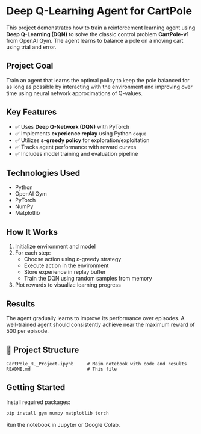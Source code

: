 # Deep Q-Learning Agent for CartPole

This project demonstrates how to train a reinforcement learning agent using **Deep Q-Learning (DQN)** to solve the classic control problem **CartPole-v1** from OpenAI Gym. The agent learns to balance a pole on a moving cart using trial and error.

## Project Goal

Train an agent that learns the optimal policy to keep the pole balanced for as long as possible by interacting with the environment and improving over time using neural network approximations of Q-values.

## Key Features

- ✅ Uses **Deep Q-Network (DQN)** with PyTorch
- ✅ Implements **experience replay** using Python `deque`
- ✅ Utilizes **ε-greedy policy** for exploration/exploitation
- ✅ Tracks agent performance with reward curves
- ✅ Includes model training and evaluation pipeline

## Technologies Used

- Python
- OpenAI Gym
- PyTorch
- NumPy
- Matplotlib

## How It Works

1. Initialize environment and model
2. For each step:
   - Choose action using ε-greedy strategy
   - Execute action in the environment
   - Store experience in replay buffer
   - Train the DQN using random samples from memory
3. Plot rewards to visualize learning progress

## Results

The agent gradually learns to improve its performance over episodes. A well-trained agent should consistently achieve near the maximum reward of 500 per episode.

## 📂 Project Structure

```
CartPole_RL_Project.ipynb     # Main notebook with code and results
README.md                     # This file
```

## Getting Started

Install required packages:
```bash
pip install gym numpy matplotlib torch
```

Run the notebook in Jupyter or Google Colab.
